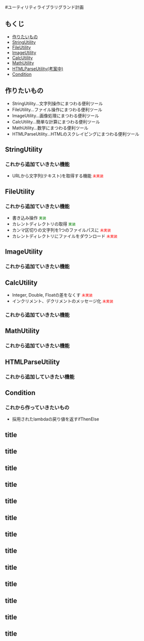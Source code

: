 #ユーティリティライブラリグランド計画

## もくじ

- <a href="#作りたいもの">作りたいもの</a>
- <a href="#StringUtility">StringUtility</a>
- <a href="#FileUtility">FileUtility</a>
- <a href="#ImageUtility">ImageUtility</a>
- <a href="#CalcUtility">CalcUtility</a>
- <a href="#MathUtility">MathUtility</a>
- <a href="#HTMLParseUtility">HTMLParseUtility(考案中)</a>
- <a href="#Condition">Condition</a>

## 作りたいもの
<div id="作りたいもの">
</div>

- StringUtility...文字列操作にまつわる便利ツール
- FileUtility...ファイル操作にまつわる便利ツール
- ImageUtility...画像処理にまつわる便利ツール
- CalcUtility...簡単な計算にまつわる便利ツール
- MathUtility...数学にまつわる便利ツール
- HTMLParseUtility...HTMLのスクレイピングにまつわる便利ツール

## StringUtility
<div id="StringUtility">
</div>

### これから追加ていきたい機能
- URLから文字列(テキスト)を取得する機能 <code style="color: red;">未実装</code>

## FileUtility
<div id="Fileutility">
</div>

### これから追加ていきたい機能
- 書き込み操作 <code style="color: green;">実装</code>
- カレントディレクトリの取得 <code style="color: green;">実装</code>
- カンマ区切りの文字列を1つのファイルパスに <code style="color: red;">未実装</code>
- カレントディレクトリにファイルをダウンロード <code style="color: red;">未実装</code>

## ImageUtility
<div id="ImageUtility">
</div>

### これから追加ていきたい機能

## CalcUtility
<div id="CalcUtility">
</div>

- Integer, Double, Floatの差をなくす <code style="color: red;">未実装</code>
- インクリメント、デクリメントのメッセージ化 <code style="color: red;">未実装</code>

### これから追加ていきたい機能

## MathUtility
<div id="MathUtility">
</div>

### これから追加ていきたい機能

## HTMLParseUtility
<div id="">
</div>

### これから追加していきたい機能

## Condition
<div id="">
</div>

### これから作っていきたいもの
- 採用されたlambdaの戻り値を返すifThenElse

## title
<div id="">
</div>

## title
<div id="">
</div>

## title
<div id="">
</div>

## title
<div id="">
</div>

## title
<div id="">
</div>

## title
<div id="">
</div>

## title
<div id="">
</div>

## title
<div id="">
</div>

## title
<div id="">
</div>

## title
<div id="">
</div>

## title
<div id="">
</div>

## title
<div id="">
</div>

## title
<div id="">
</div>
